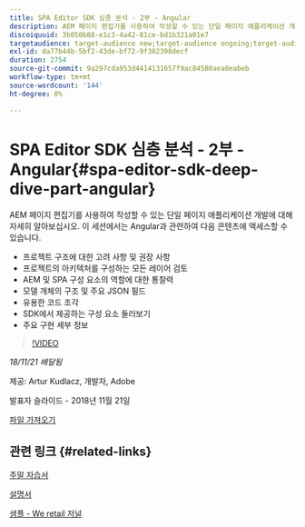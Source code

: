 ```yaml
---
title: SPA Editor SDK 심층 분석 - 2부 - Angular
description: AEM 페이지 편집기를 사용하여 작성할 수 있는 단일 페이지 애플리케이션 개발에 대해 자세히 알아보십시오.
discoiquuid: 3b050b88-e1c3-4a42-81ce-bd1b321a01e7
targetaudience: target-audience new;target-audience ongoing;target-audience upgrader
exl-id: da77b44b-5bf2-43de-bf72-9f302398decf
duration: 2754
source-git-commit: 9a297cda953d4414131657f9ac84580aea0eabeb
workflow-type: tm+mt
source-wordcount: '144'
ht-degree: 0%

---
```


# SPA Editor SDK 심층 분석 - 2부 - Angular{#spa-editor-sdk-deep-dive-part-angular}

AEM 페이지 편집기를 사용하여 작성할 수 있는 단일 페이지 애플리케이션 개발에 대해 자세히 알아보십시오. 이 세션에서는 Angular과 관련하여 다음 콘텐츠에 액세스할 수 있습니다.

* 프로젝트 구조에 대한 고려 사항 및 권장 사항
* 프로젝트의 아키텍처를 구성하는 모든 레이어 검토
* AEM 및 SPA 구성 요소의 역할에 대한 통찰력
* 모델 개체의 구조 및 주요 JSON 필드
* 유용한 코드 조각
* SDK에서 제공하는 구성 요소 둘러보기
* 주요 구현 세부 정보

>[!VIDEO](https://video.tv.adobe.com/v/25503/?quality-9)

*18/11/21 배달됨*

제공: Artur Kudlacz, 개발자, Adobe

발표자 슬라이드 - 2018년 11월 21일

[파일 가져오기](assets/aem-gems-aem-spaeditorangular-112118.pdf)

## 관련 링크 {#related-links}

[주말 자습서](https://experienceleague.adobe.com/docs/experience-manager-learn/getting-started-wknd-tutorial-develop/overview.html?lang=ko)

[설명서](https://helpx.adobe.com/kr/experience-manager/6-4/sites/developing/using/spa-overview.html)

[샘플 - We retail 저널](https://github.com/adobe/aem-sample-we-retail-journal)

<!--
[Get back to the Overview](https://helpx.adobe.com/kr/experience-manager/kt/eseminars/gems/aem-index.html)
-->
